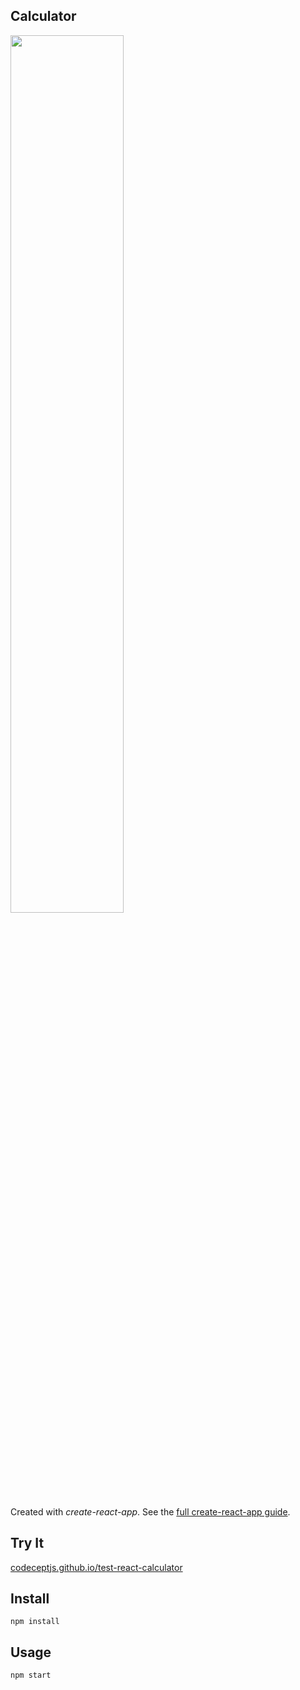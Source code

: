 Calculator
---
<img src="Logotype primary.png" width="60%" height="60%" />

Created with *create-react-app*. See the [full create-react-app guide](https://github.com/facebookincubator/create-react-app/blob/master/packages/react-scripts/template/README.md).



Try It
---

[codeceptjs.github.io/test-react-calculator](https://codeceptjs.github.io/test-react-calculator)



Install
---

`npm install`



Usage
---

`npm start`
